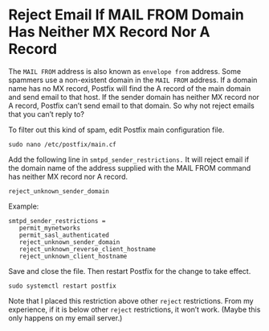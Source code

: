 # Reject Email If MAIL FROM Domain Has Neither MX Record Nor A Record

The `MAIL FROM` address is also known as `envelope from` address. Some spammers use a non-existent domain in the `MAIL FROM` address. If a domain name has no MX record, Postfix will find the A record of the main domain and send email to that host. If the sender domain has neither MX record nor A record, Postfix can’t send email to that domain. So why not reject emails that you can’t reply to?


To filter out this kind of spam, edit Postfix main configuration file.

````
sudo nano /etc/postfix/main.cf
````
Add the following line in `smtpd_sender_restrictions.` It will reject email if the domain name of the address supplied with the MAIL FROM command has neither MX record nor A record.
````
reject_unknown_sender_domain
````
Example:

````
smtpd_sender_restrictions =
   permit_mynetworks
   permit_sasl_authenticated
   reject_unknown_sender_domain
   reject_unknown_reverse_client_hostname
   reject_unknown_client_hostname
````
Save and close the file. Then restart Postfix for the change to take effect.

````
sudo systemctl restart postfix
````
Note that I placed this restriction above other `reject` restrictions. From my experience, if it is below other `reject` restrictions, it won’t work. (Maybe this only happens on my email server.)



